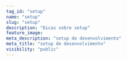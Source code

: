 ```yaml
---
tag_id: "setup"
name: "setup"
slug: "setup"
description: "Dicas sobre setup"
feature_image:
meta_description: "setup de desenvolvimento"
meta_title: "setup de desenvolvimento"
visibility: "public"
---
```

